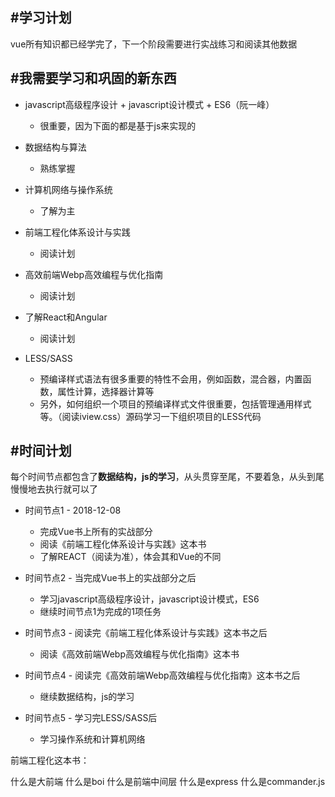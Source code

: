 ## #学习计划

vue所有知识都已经学完了，下一个阶段需要进行实战练习和阅读其他数据

## #我需要学习和巩固的新东西

- javascript高级程序设计 + javascript设计模式 + ES6（阮一峰）
    + 很重要，因为下面的都是基于js来实现的

- 数据结构与算法
    + 熟练掌握

- 计算机网络与操作系统
    + 了解为主

- 前端工程化体系设计与实践
    + 阅读计划

- 高效前端Webp高效编程与优化指南
    + 阅读计划

- 了解React和Angular
    + 阅读计划

- LESS/SASS 
    + 预编译样式语法有很多重要的特性不会用，例如函数，混合器，内置函数，属性计算，选择器计算等
    + 另外，如何组织一个项目的预编译样式文件很重要，包括管理通用样式等。（阅读iview.css）源码学习一下组织项目的LESS代码

## #时间计划

每个时间节点都包含了**数据结构，js的学习**，从头贯穿至尾，不要着急，从头到尾慢慢地去执行就可以了

- 时间节点1 - 2018-12-08

    * 完成Vue书上所有的实战部分
    * 阅读《前端工程化体系设计与实践》这本书
    * 了解REACT（阅读为准），体会其和Vue的不同
   

- 时间节点2 - 当完成Vue书上的实战部分之后

    * 学习javascript高级程序设计，javascript设计模式，ES6
    * 继续时间节点1为完成的1项任务

- 时间节点3 - 阅读完《前端工程化体系设计与实践》这本书之后

    * 阅读《高效前端Webp高效编程与优化指南》这本书    
    
- 时间节点4 - 阅读完《高效前端Webp高效编程与优化指南》这本书之后

    * 继续数据结构，js的学习    

- 时间节点5 - 学习完LESS/SASS后

    * 学习操作系统和计算机网络


前端工程化这本书：

 什么是大前端
 什么是boi
 什么是前端中间层
 什么是express
 什么是commander.js
    